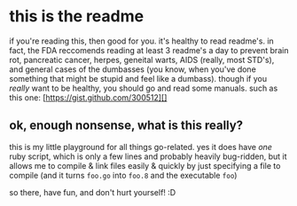 # this is the readme

if you're reading this, then good for you.  it's healthy to read readme's.  in fact, the FDA reccomends reading at least 3 readme's a day to prevent brain rot, pancreatic cancer, herpes, geneital warts, AIDS (really, most STD's), and general cases of the dumbasses (you know, when you've done something that might be stupid and feel like a dumbass).  though if you *really* want to be healthy, you should go and read some manuals.  such as this one: [https://gist.github.com/300512][]  

## ok, enough nonsense, what is this really?

this is my little playground for all things go-related.  yes it does have *one* ruby script, which is only a few lines and probably heavily bug-ridden, but it allows me to compile & link files easily & quickly by just specifying a file to compile (and it turns `foo.go` into `foo.8` and the executable `foo`)  

so there, have fun, and don't hurt yourself! :D

[https://gist.github.com/300512]: https://gist.github.com/300512